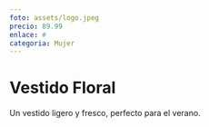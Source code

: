```yaml
---
foto: assets/logo.jpeg
precio: 89.99
enlace: #
categoria: Mujer
---
```

# Vestido Floral

Un vestido ligero y fresco, perfecto para el verano.
